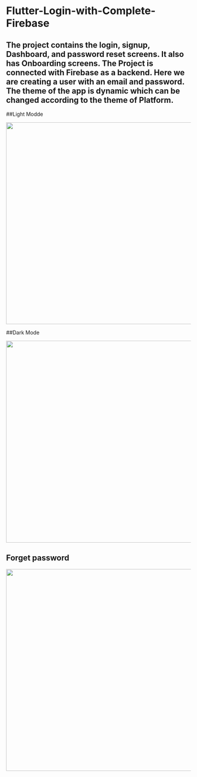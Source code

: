 # Flutter-Login-with-Complete-Firebase

## The project contains the login, signup, Dashboard, and password reset screens. It also has Onboarding screens. The Project is connected with Firebase as a backend. Here we are creating a user with an email and password. The theme of the app is dynamic which can be changed according to the theme of Platform.


##Light Modde

<img width="900" height="550" src="login_signup_images/light mode.png">       


##Dark Mode

<img width="900" height="550" src="login_signup_images/dark mode.png">


## Forget password

<img width="800" height="550" src="login_signup_images/forget password.png">       
